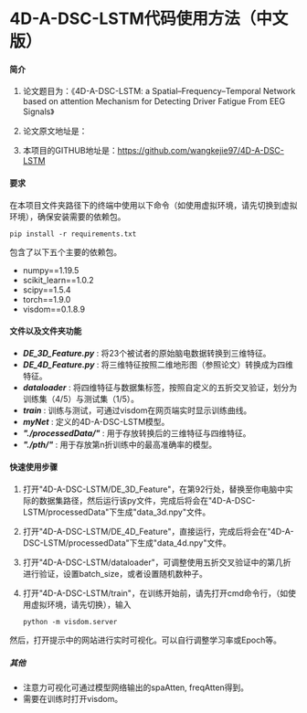 # 4D-A-DSC-LSTM代码使用方法（中文版）

#### 简介

1. 论文题目为：《4D-A-DSC-LSTM: a Spatial–Frequency–Temporal Network based on attention Mechanism for Detecting Driver Fatigue From EEG Signals》

2. 论文原文地址是：

3. 本项目的GITHUB地址是：https://github.com/wangkejie97/4D-A-DSC-LSTM

   

#### 要求

​	在本项目文件夹路径下的终端中使用以下命令（如使用虚拟环境，请先切换到虚拟环境），确保安装需要的依赖包。

```
pip install -r requirements.txt
```

包含了以下五个主要的依赖包。

- numpy==1.19.5
- scikit_learn==1.0.2
- scipy==1.5.4
- torch==1.9.0
- visdom==0.1.8.9



#### 文件以及文件夹功能

- ***DE_3D_Feature.py*** : 将23个被试者的原始脑电数据转换到三维特征。
- ***DE_4D_Feature.py*** : 将三维特征按照二维地形图（参照论文）转换成为四维特征。
- ***dataloader*** : 将四维特征与数据集标签，按照自定义的五折交叉验证，划分为训练集（4/5）与测试集（1/5）。
- ***train*** : 训练与测试，可通过visdom在网页端实时显示训练曲线。
- ***myNet*** : 定义的4D-A-DSC-LSTM模型。
- ***"./processedData/"*** : 用于存放转换后的三维特征与四维特征。
- ***"./pth/"*** : 用于存放第n折训练中的最高准确率的模型。



#### 快速使用步骤

1. 打开"4D-A-DSC-LSTM/DE_3D_Feature"，在第92行处，替换至你电脑中实际的数据集路径，然后运行该py文件，完成后将会在"4D-A-DSC-LSTM/processedData"下生成"data_3d.npy"文件。

2. 打开"4D-A-DSC-LSTM/DE_4D_Feature"，直接运行，完成后将会在"4D-A-DSC-LSTM/processedData"下生成"data_4d.npy"文件。

3. 打开"4D-A-DSC-LSTM/dataloader"，可调整使用五折交叉验证中的第几折进行验证，设置batch_size，或者设置随机数种子。

4. 打开"4D-A-DSC-LSTM/train"，在训练开始前，请先打开cmd命令行，（如使用虚拟环境，请先切换），输入

   ```
   python -m visdom.server
   ```

然后，打开提示中的网站进行实时可视化。可以自行调整学习率或Epoch等。



##### 其他

- 注意力可视化可通过模型网络输出的spaAtten, freqAtten得到。
- 需要在训练时打开visdom。
